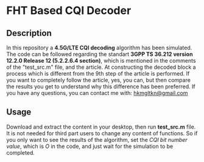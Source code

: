 # FHT Based CQI Decoder
## Description
In this repository a **4.5G/LTE CQI decoding** algorithm has been simulated. The code can be followed regarding the standart **3GPP TS 36.212 version 12.2.0 Release 12 (5.2.2.6.4 section)**, which is mentioned in the comments of the "test_src.m" file, and the article. At constructing the decoded block a process which is different from the 9th step of the article is performed. If you want to completely follow the article, yes, you can, but then compare the results you get to understand why this difference has been preferred. If you have any questions, you can contact me with: hkmgltkn@gmail.com
## Usage
Download and extract the content in your desktop, then run **test_src.m** file. It is not needed for third part users to change any content of functions. So if you only want to see the results of the algorithm, set the *CQI bit number value*, which is *O* in the code, and just wait for the simulation to be completed.
